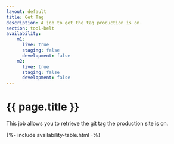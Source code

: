 ```yaml
---
layout: default
title: Get Tag
description: A job to get the tag production is on.
section: tool-belt
availability:
    m1:
      live: true
      staging: false
      development: false
    m2:
      live: true
      staging: false
      development: false
---
```


# {{ page.title }}
This job allows you to retrieve the git tag the production site is on. 

{%- include availability-table.html -%}